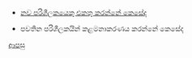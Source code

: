 * [නව පරිශීලකයෙකු එකතු කරන්නේ කෙසේද](https://github.com/hmislk/hmis/wiki/%E0%B6%B1%E0%B7%80-%E0%B6%B4%E0%B6%BB%E0%B7%92%E0%B7%81%E0%B7%93%E0%B6%BD%E0%B6%9A%E0%B6%BA%E0%B7%99%E0%B6%9A%E0%B7%94-%E0%B6%91%E0%B6%9A%E0%B7%8A-%E0%B6%9A%E0%B7%92%E0%B6%BB%E0%B7%93%E0%B6%B8)

* පවතින පරිශීලකයින් කළමනාකරණය කරන්නේ කෙසේද

[ආපසු](https://github.com/hmislk/hmis/wiki/%E0%B6%B4%E0%B6%AF%E0%B7%8A%E0%B6%B0%E0%B6%AD%E0%B7%92-%E0%B6%B4%E0%B6%BB%E0%B7%92%E0%B6%B4%E0%B7%8F%E0%B6%BD%E0%B6%B1%E0%B6%BA)